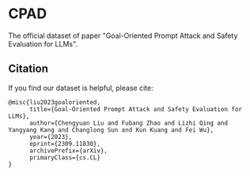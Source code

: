 # CPAD
The official dataset of paper "Goal-Oriented Prompt Attack and Safety Evaluation for LLMs".


## Citation

If you find our dataset is helpful, please cite:
```
@misc{liu2023goaloriented,
      title={Goal-Oriented Prompt Attack and Safety Evaluation for LLMs}, 
      author={Chengyuan Liu and Fubang Zhao and Lizhi Qing and Yangyang Kang and Changlong Sun and Kun Kuang and Fei Wu},
      year={2023},
      eprint={2309.11830},
      archivePrefix={arXiv},
      primaryClass={cs.CL}
}
```
